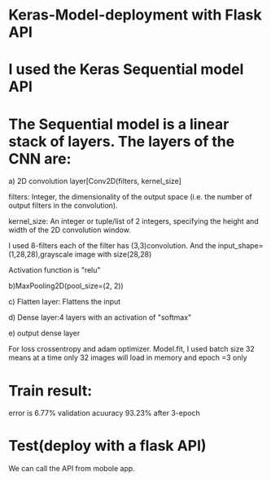 # Keras-Model-deployment with Flask API

# I used the Keras Sequential model API

# The Sequential model is a linear stack of layers. The layers of the CNN are:

 a) 2D convolution layer[Conv2D(filters, kernel_size]
 
 filters: Integer, the dimensionality of the output space (i.e. the number of output filters in the convolution).
 
 kernel_size: An integer or tuple/list of 2 integers, specifying the height and width of the 2D convolution window.
 
 I used 8-filters each of the filter has (3,3)convolution. And the input_shape=(1,28,28),grayscale image with size(28,28)
 
 Activation function is "relu"
 
 b)MaxPooling2D(pool_size=(2, 2))
 
 c) Flatten layer: Flattens the input
 
 d) Dense layer:4 layers with an activation of "softmax"
 
 e) output dense layer
 
 For loss crossentropy and adam optimizer. Model.fit, I used batch size 32 means at a time only 32 images will load in memory and epoch =3 only
 
 # Train result:
 error is 6.77% validation acuuracy 93.23% after 3-epoch
 
 # Test(deploy with a flask API)
 We can call the API from mobole app.
 
